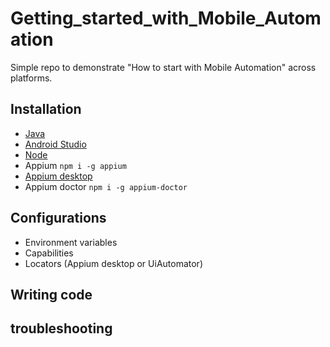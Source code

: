 # Getting_started_with_Mobile_Automation
Simple repo to demonstrate "How to start with Mobile Automation" across platforms. 

## Installation
- [Java](https://www.oracle.com/technetwork/java/javase/downloads/jdk8-downloads-2133151.html)
- [Android Studio](https://developer.android.com/studio)
- [Node](https://nodejs.org/en/download/)
- Appium 
   ``npm i -g appium``
- [Appium desktop](https://github.com/appium/appium-desktop/releases/tag/v1.13.0)
- Appium doctor 
   ``npm i -g appium-doctor``

## Configurations
- Environment variables
- Capabilities
- Locators (Appium desktop or UiAutomator)

## Writing code

## troubleshooting